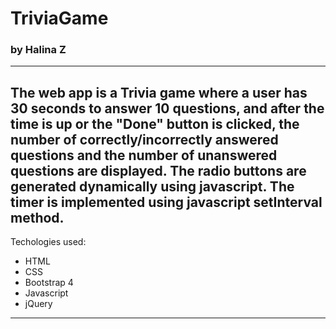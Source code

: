# TriviaGame
### by Halina Z
----------------------------------------------------------------------------------
The web app is a Trivia game where a user has 30 seconds to answer 10 questions, and after the time is up or the "Done" button is clicked, the number of correctly/incorrectly answered questions and the number of unanswered questions are displayed. The radio buttons are generated dynamically using javascript. The timer is implemented using javascript setInterval method. 
----------------------------------------------------------------------------------

Techologies used:
* HTML
* CSS
* Bootstrap 4
* Javascript
* jQuery
----------------------------------------------------------------------------------